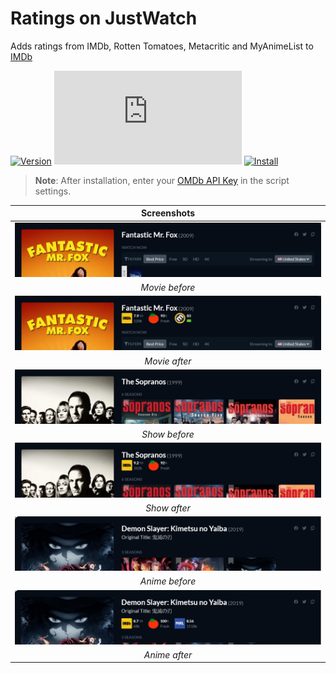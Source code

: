 # Ratings on JustWatch

Adds ratings from IMDb, Rotten Tomatoes, Metacritic and MyAnimeList to [IMDb](https://www.justwatch.com/)

[![Version](https://img.shields.io/endpoint?url=https://runkit.io/ifelix18/userscript-version/branches/master/iFelix18/Userscripts/master/userscripts/meta/ratings-on-justwatch.meta.js&style=flat-square)](#ratings-on-justwatch)
[![Size](https://img.shields.io/github/size/iFelix18/Userscripts/userscripts/ratings-on-justwatch.user.js?style=flat-square)](#ratings-on-justwatch)
[![Install](https://img.shields.io/badge/install%20directly%20from-GitHub-blue?style=flat-square "Click here!")](https://raw.githubusercontent.com/iFelix18/Userscripts/master/userscripts/ratings-on-justwatch.user.js)

>**Note**: After installation, enter your [OMDb API Key](https://www.omdbapi.com/apikey.aspx) in the script settings.

|                                                  Screenshots                                                  |
| :-----------------------------------------------------------------------------------------------------------: |
| [![Before](/docs/screenshots/ratings-on-justwatch_movie-before.png?raw=true "Before")](#ratings-on-justwatch) |
|                                                _Movie before_                                                 |
|  [![After](/docs/screenshots/ratings-on-justwatch_movie-after.png?raw=true "After")](#ratings-on-justwatch)   |
|                                                 _Movie after_                                                 |
| [![Before](/docs/screenshots/ratings-on-justwatch_show-before.png?raw=true "Before")](#ratings-on-justwatch)  |
|                                                 _Show before_                                                 |
|   [![After](/docs/screenshots/ratings-on-justwatch_show-after.png?raw=true "After")](#ratings-on-justwatch)   |
|                                                 _Show after_                                                  |
| [![Before](/docs/screenshots/ratings-on-justwatch_anime-before.png?raw=true "Before")](#ratings-on-justwatch) |
|                                                _Anime before_                                                 |
|  [![After](/docs/screenshots/ratings-on-justwatch_anime-after.png?raw=true "After")](#ratings-on-justwatch)   |
|                                                 _Anime after_                                                 |
